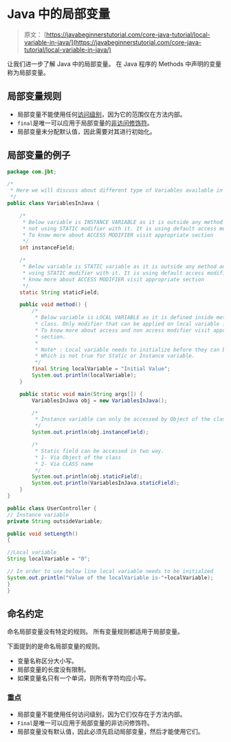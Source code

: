 # Java 中的局部变量

> 原文： [https://javabeginnerstutorial.com/core-java-tutorial/local-variable-in-java/](https://javabeginnerstutorial.com/core-java-tutorial/local-variable-in-java/)

让我们进一步了解 Java 中的局部变量。 在 Java 程序的 Methods 中声明的变量称为局部变量。

## 局部变量规则

*   局部变量不能使用任何[访问级别](https://javabeginnerstutorial.com/core-java-tutorial/access-modifier-in-java/ "Access Modifiers in Java")，因为它的范围仅在方法内部。
*   `final`是唯一可以应用于局部变量的[非访问修饰符](https://javabeginnerstutorial.com/core-java-tutorial/non-access-modifiers-in-java/ "Non Access Modifiers in Java")。
*   局部变量未分配默认值，因此需要对其进行初始化。

## 局部变量的例子

```java
package com.jbt;

/*
 * Here we will discuss about different type of Variables available in Java
 */
public class VariablesInJava {

	/*
	 * Below variable is INSTANCE VARIABLE as it is outside any method and it is
	 * not using STATIC modifier with it. It is using default access modifier.
	 * To know more about ACCESS MODIFIER visit appropriate section
	 */
	int instanceField;

	/*
	 * Below variable is STATIC variable as it is outside any method and it is
	 * using STATIC modifier with it. It is using default access modifier. To
	 * know more about ACCESS MODIFIER visit appropriate section
	 */
	static String staticField;

	public void method() {
		/*
		 * Below variable is LOCAL VARIABLE as it is defined inside method in
		 * class. Only modifier that can be applied on local variable is FINAL.
		 * To know more about access and non access modifier visit appropriate
		 * section.
		 *
		 * Note* : Local variable needs to initialize before they can be used.
		 * Which is not true for Static or Instance variable.
		 */
		final String localVariable = "Initial Value";
		System.out.println(localVariable);
	}

	public static void main(String args[]) {
		VariablesInJava obj = new VariablesInJava();

		/*
		 * Instance variable can only be accessed by Object of the class only as below.
		 */
		System.out.println(obj.instanceField);

		/*
		 * Static field can be accessed in two way.
		 * 1- Via Object of the class
		 * 2- Via CLASS name
		 */
		System.out.println(obj.staticField);
		System.out.println(VariablesInJava.staticField);
	}
}
```

```java
public class UserController {
// Instance variable
private String outsideVariable;

public void setLength()
{

//Local variable
String localVariable = "0";

// In order to use below line local variable needs to be initialzed
System.out.println("Value of the localVariable is-"+localVariable);
}
}
```

## 命名约定

命名局部变量没有特定的规则。 所有变量规则都适用于局部变量。

下面提到的是命名局部变量的规则。

*   变量名称区分大小写。
*   局部变量的长度没有限制。
*   如果变量名只有一个单词，则所有字符均应小写。

### 重点

*   局部变量不能使用任何访问级别，因为它们仅存在于方法内部。
*   `Final`是唯一可以应用于局部变量的非访问修饰符。
*   局部变量没有默认值，因此必须先启动局部变量，然后才能使用它们。


